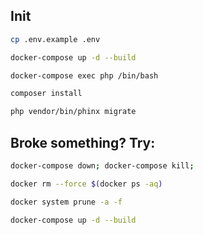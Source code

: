 ## Init

```bash
cp .env.example .env
```

```bash
docker-compose up -d --build
```

```bash
docker-compose exec php /bin/bash
```

```bash
composer install
```

```bash
php vendor/bin/phinx migrate
```

## Broke something? Try:
```bash
docker-compose down; docker-compose kill;
```

```bash
docker rm --force $(docker ps -aq)
```

```bash
docker system prune -a -f 
```

```bash
docker-compose up -d --build
```